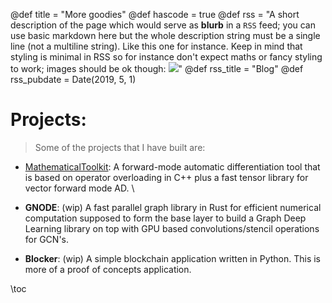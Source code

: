 @def title = "More goodies"
@def hascode = true
@def rss = "A short description of the page which would serve as **blurb** in a `RSS` feed; you can use basic markdown here but the whole description string must be a single line (not a multiline string). Like this one for instance. Keep in mind that styling is minimal in RSS so for instance don't expect maths or fancy styling to work; images should be ok though: ![](https://upload.wikimedia.org/wikipedia/en/b/b0/Rick_and_Morty_characters.jpg)"
@def rss_title = "Blog"
@def rss_pubdate = Date(2019, 5, 1)


# Projects:  

> Some of the projects that I have built are: 

* [MathematicalToolkit](https://github.com/NisharArjyal/MathematicalToolkit): A forward-mode automatic differentiation tool that is based on operator overloading in C++ plus a fast tensor library for vector forward mode AD. 
\\
* **GNODE**: (wip) A fast parallel graph library in Rust for efficient numerical computation supposed to form the base layer to build a Graph Deep Learning library on top with GPU based convolutions/stencil operations for GCN's.

* **Blocker**: (wip) A simple blockchain application written in Python. This is more of a proof of concepts application.


\toc



